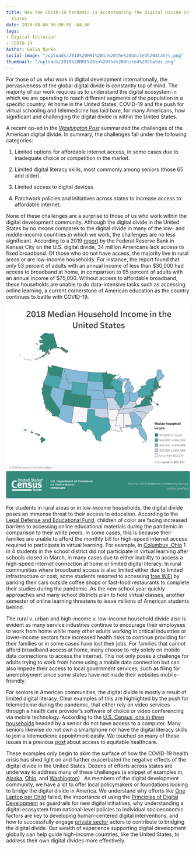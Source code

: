 ```yaml
---
title: How the COVID-19 Pandemic is Accentuating the Digital Divide in the United
  States
date: 2020-08-06 06:00:00 -04:00
tags:
- Digital Inclusion
- COVID-19
Author: Galia Nurko
social-image: "/uploads/2018%20MHI%20in%20the%20United%20States.png"
thumbnail: "/uploads/2018%20MHI%20in%20the%20United%20States.png"
---
```


For those of us who work in digital development internationally, the pervasiveness of the global digital divide is constantly top of mind. The majority of our work requires us to understand the digital ecosystem in which we are operating to reach different segments of the population in a specific country. At home in the United States, COVID-19 and the push for virtual schooling and telemedicine has laid bare, for many Americans, how significant and challenging the digital divide is within the United States.

<!--more-->

A recent op-ed in the *[Washington Post](https://www.washingtonpost.com/opinions/2020/06/23/americas-digital-divide-is-an-emergency/)* summarized the challenges of the American digital divide. In summary, the challenges fall under the following categories:

1. Limited options for affordable internet access, in some cases due to inadequate choice or competition in the market.

2. Limited digital literacy skills, most commonly among seniors (those 65 and older).

3. Limited access to digital devices.

4. Patchwork policies and initiatives across states to increase access to affordable internet.

None of these challenges are a surprise to those of us who work within the digital development community. Although the digital divide in the United States by no means compares to the digital divide in many of the low- and middle-income countries in which we work, the challenges are no less significant. According to a 2019 [report](https://www.kansascityfed.org/en/community/\~/media/31dc7512db164fce8ae79ec7709924fd.ashx) by the Federal Reserve Bank in Kansas City on the U.S. digital divide, 34 million Americans lack access to fixed broadband. Of those who do not have access, the majority live in rural areas or are low-income households. For instance, the report found that only 53 percent of adults with an annual income of less than $30,000 had access to broadband at home, in comparison to 95 percent of adults with an annual income of $75,000. Without access to affordable broadband, these households are unable to do data-intensive tasks such as accessing online learning, a current cornerstone of American education as the country continues to battle with COVID-19.

![2018 MHI in the United States.png](/uploads/2018%20MHI%20in%20the%20United%20States.png)

For students in rural areas or in low-income households, the digital divide poses an immense threat to their access to education. According to the [Legal Defense and Educational Fund](https://www.naacpldf.org/press-release/ldf-calls-on-internet-service-providers-to-make-online-learning-accessible-for-students-of-color-through-the-duration-of-the-covid-19-pandemic/), children of color are facing increased barriers to accessing online educational materials during the pandemic in comparison to their white peers. In some cases, this is because their families are unable to afford the monthly bill for high-speed internet access required to participate in virtual learning. For example, in [Columbus, Ohio](https://www.govtech.com/network/Lack-of-Broadband-Handcuffs-At-Home-Schooling-in-Ohio.html) 1 in 4 students in the school district did not participate in virtual learning after schools closed in March, in many cases due to either inability to access a high-speed internet connection at home or limited digital literacy. In rural communities where broadband access is also limited either due to limited infrastructure or cost, some students resorted to accessing  [free WiFi](https://www.wbur.org/edify/2020/05/08/pandemic-learning-without-internet)  by parking their cars outside coffee shops or fast-food restaurants to complete their studies during the pandemic. As the new school year quickly approaches and many school districts plan to hold virtual classes, another semester of online learning threatens to leave millions of American students behind.

The rural v. urban and high-income v. low-income household divide also is evident as many service industries continue to encourage their employees to work from home while many other adults working in critical industries or lower-income sectors face increased health risks to continue providing for their families or in some cases have lost their jobs. For families that cannot afford broadband access at home, many choose to rely solely on mobile data connections to access the internet. This not only poses a challenge for adults trying to work from home using a mobile data connection but can also impede their access to local government services, such as filing for unemployment since some states have not made their websites mobile-friendly.

For seniors in American communities, the digital divide is mostly a result of limited digital literacy. Clear examples of this are highlighted by the push for telemedicine during the pandemic, that either rely on video services through a health care provider’s software of choice or video conferencing via mobile technology. According to the [U.S. Census, one in three households](https://www.census.gov/content/dam/Census/library/publications/2017/acs/acs-37.pdf) headed by a senior do not have access to a computer. Many seniors likewise do not own a smartphone nor have the digital literacy skills to join a telemedicine appointment easily. We touched on many of these issues in a previous [post](https://dai-global-digital.com/digital-innovator-series-talking-equitable-access-to-healthcare-during-covid-19-with-vanderbilt-pediatrics.html) about access to equitable healthcare.

These examples only begin to skim the surface of how the COVID-19 health crisis has shed light on and further exacerbated the negative effects of the digital divide in the United States. Dozens of efforts across states are underway to address many of these challenges (a snippet of examples in, [Alaska](https://www.telecompetitor.com/alaska-communications-broadband-expansion-is-states-largest-thanks-in-part-to-caf-ii/), [Ohio](https://www.farmanddairy.com/news/ohio-advances-plan-for-first-state-broadband-grant-program/617559.html), and [Washington](https://www.commerce.wa.gov/news-releases/community-grants/18-million-available-to-bring-broadband-to-unserved-washington-communities/)) . As members of the digital development community, we have a lot to offer local policymakers or foundations looking to bridge the digital divide in America. We understand why efforts like [One Laptop per Child](https://www.philanthropydaily.com/the-spectacular-failure-of-one-laptop-per-child/) failed, the importance of using the [Principles of Digital Development](https://digitalprinciples.org/) as guardrails for new digital initiatives, why understanding a digital ecosystem from national-level policies to individual socioeconomic factors are key to developing human-centered digital interventions, and how to successfully engage [private sector](https://medium.com/@USAID_INVEST/international-development-agencies-need-private-sector-partners-usaid-connectivity-capital-and-e203e31f9897) actors to contribute to bridging the digital divide. Our wealth of experience supporting digital development globally can help guide high-income countries, like the United States, to address their own digital divides more effectively.
